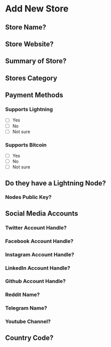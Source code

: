 # Add New Store

## Store Name?
<!-- Ex. Bitrefill -->

## Store Website?
<!-- Ex. https://www.bitrefill.com -->

## Summary of Store?
<!-- Ex. Sells gift cards -->

## Stores Category
<!-- Ex. Travel, Retail, Gaming, Betting, Hosting etc -->
## Payment Methods
<!-- Add x in the checkboxes below Ex. - [x] Yes -->
### Supports Lightning

- [ ] Yes
- [ ] No
- [ ] Not sure

### Supports Bitcoin

- [ ] Yes
- [ ] No
- [ ] Not sure

## Do they have a Lightning Node?

### Nodes Public Key?
<!-- Ex. 032ebdae3314f072acd70e66e18572e6ba27f96918009369585e7cdcf36af3cf9e -->

## Social Media Accounts
<!-- Add any social media handles below Ex. Bitrefill -->
### Twitter Account Handle?

### Facebook Account Handle?

### Instagram Account Handle?

### LinkedIn Account Handle?

### Github Account Handle?

### Reddit Name?

### Telegram Name?

### Youtube Channel?

## Country Code?
<!-- Ex. US -->
